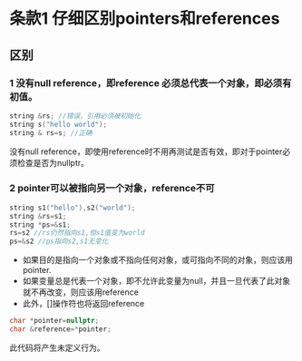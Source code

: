 # 条款1 仔细区别pointers和references
## 区别
### 1 没有null reference，即reference 必须总代表一个对象，即必须有初值。
```C++
string &rs; //错误，引用必须被初始化
string s("hello world");
string & rs=s; //正确
```
没有null reference，即使用reference时不用再测试是否有效，即对于pointer必须检查是否为nullptr。
### 2 pointer可以被指向另一个对象，reference不可
```C++
string s1("hello"),s2("world");
string &rs=s1;
string *ps=&s1;
rs=s2 //rs仍然指向s1,但s1值变为world
ps=&s2 //ps指向s2,s1无变化
```

- 如果目的是指向一个对象或不指向任何对象，或可指向不同的对象，则应该用pointer.
- 如果变量总是代表一个对象，即不允许此变量为null，并且一旦代表了此对象就不再改变，则应该用reference
- 此外，[]操作符也将返回reference
```C++
char *pointer=nullptr;
char &reference=*pointer;
```
此代码将产生未定义行为。

